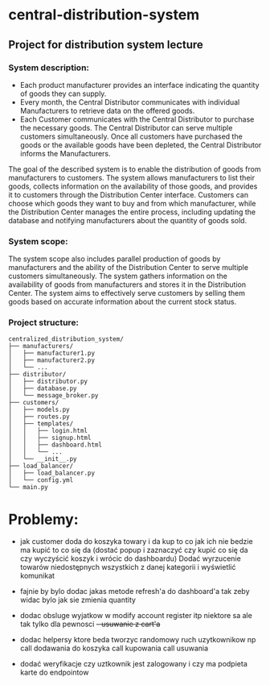 # central-distribution-system
## Project for distribution system lecture

### System description:
* Each product manufacturer provides an interface indicating the quantity of goods they can supply.
* Every month, the Central Distributor communicates with individual Manufacturers to retrieve data on the offered goods.
* Each Customer communicates with the Central Distributor to purchase the necessary goods. The Central Distributor can serve multiple customers simultaneously. Once all customers have purchased the goods or the available goods have been depleted, the Central Distributor informs the Manufacturers.

The goal of the described system is to enable the distribution of goods from manufacturers to customers. The system allows manufacturers to list their goods, collects information on the availability of those goods, and provides it to customers through the Distribution Center interface. Customers can choose which goods they want to buy and from which manufacturer, while the Distribution Center manages the entire process, including updating the database and notifying manufacturers about the quantity of goods sold.

### System scope:   
The system scope also includes parallel production of goods by manufacturers and the ability of the Distribution Center to serve multiple customers simultaneously. The system gathers information on the availability of goods from manufacturers and stores it in the Distribution Center. The system aims to effectively serve customers by selling them goods based on accurate information about the current stock status.

### Project structure:
```
centralized_distribution_system/
├── manufacturers/
│   ├── manufacturer1.py
│   ├── manufacturer2.py
│   └── ...
├── distributor/
│   ├── distributor.py
│   ├── database.py
│   └── message_broker.py
├── customers/
│   ├── models.py
│   ├── routes.py
│   ├── templates/
│   │   ├── login.html
│   │   ├── signup.html
│   │   ├── dashboard.html
│   │   └── ...
│   └── __init__.py
├── load_balancer/
│   ├── load_balancer.py
│   └── config.yml
└── main.py
```


# Problemy:
- jak customer doda do koszyka towary i da kup to co jak ich nie bedzie ma kupić to co się da 
(dostać popup i zaznaczyć czy kupić co się da czy wyczyścić koszyk i wrócic do dashboardu)
Dodać wyrzucenie towarów niedostępnych wszystkich z danej kategorii i wyświetlić komunikat

- fajnie by bylo dodac jakas metode refresh'a do dashboard'a tak zeby widac bylo jak sie zmienia quantity
- dodac obsluge wyjatkow w modify account register itp niektore sa ale tak tylko dla pewnosci
~~- usuwanie z cart'a~~
- dodac helpersy ktore beda tworzyc randomowy ruch uzytkownikow np call dodawania do koszyka call kupowania call usuwania
- dodać weryfikacje czy uztkownik jest zalogowany i czy ma podpieta karte do endpointow
